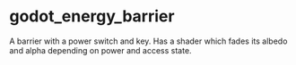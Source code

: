 # godot_energy_barrier
A barrier with a power switch and key. Has a shader which fades its albedo and alpha depending on power and access state.
